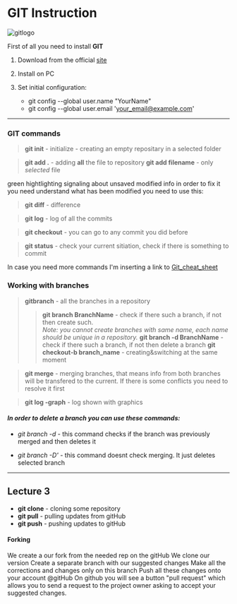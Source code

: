 # GIT Instruction

![gitlogo](git_logo.png)

First of all you need to install **GIT** 

1. Download from the official [site](https://git-scm.com/download/win)

2. Install on PC

3. Set initial configuration: 
   
    * git config --global user.name "YourName"
    * git config --global user.email 'your_email@example.com'

----
### **GIT commands**

> **git init** - initialize - creating an empty repositary in a selected folder 

> **git add .** - adding **all** the file to repository **git add filename** - only *selected* file



green hightlighting signaling about unsaved modified info in order to fix it you need understand what has been modified  you need to use this:

> **git diff** - difference

> **git log** - log of all the commits

> **git checkout** - you can go to any commit you did before

> **git status** - check your current sitiation, check if there is something to commit



In case you need more commands I'm inserting a link to [Git_cheat_sheet](https://education.github.com/git-cheat-sheet-education.pdf)


### Working with branches 

> **gitbranch** - all the branches in a repository
>> **git branch BranchName** - check if there such a branch, if not then create such.   
*Note: you cannot create branches with same name, each name should be unique in a repository.*
>> **git branch -d BranchName** - check if there such a branch, if not then delete a branch 
>> **git checkout-b branch_name** - creating&switching at the same moment

> **git merge** - merging branches, that means info from both branches will be transfered to the current. If there is some conflicts you need to resolve it first

> **git log -graph** - log shown with graphics


#### *In order to delete a branch you can use these commands:*
 + *git branch -d* - this command checks if the branch was previously merged and then deletes it

 + *git branch -D'* - this command doesnt check merging. It just deletes selected branch



-----
## Lecture 3


+ **git clone** - cloning some repository
+ **git pull** - pulling updates from  gitHub
+ **git push** - pushing updates to gitHub

#### Forking

We create a our fork from the needed rep on the gitHub
We clone our version
Create a separate branch with our suggested changes
Make all the corrections and changes only on this branch
Push all these changes onto your account @gitHub
On github you will see a button "pull request" which allows you to send a request to the project owner asking to accept your suggested changes.